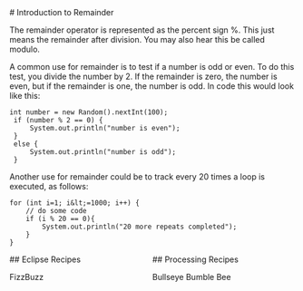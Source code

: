 <body>
# Introduction to Remainder


The remainder operator is represented as the percent sign %. This just means the remainder after division. You may also hear this be called modulo. 



A common use for remainder is to test if a number is odd or even.
To do this test, you divide the number by 2.
If the remainder is zero, the number is even, but if the remainder is one, the number is odd. In code this would look like this:

```
int number = new Random().nextInt(100);
 if (number % 2 == 0) {
     System.out.println("number is even");
 }
 else {
     System.out.println("number is odd");
 }
```
Another use for remainder could be to track every 20 times a loop is executed, as follows:
```
for (int i=1; i&lt;=1000; i++) {
    // do some code
    if (i % 20 == 0){
        System.out.println("20 more repeats completed");
    }
}
```
<div style="float: left; width: 50%;">
## Eclipse Recipes

FizzBuzz
</div>
<div style="float: left; width: 50%;">
## Processing Recipes

 Bullseye
Bumble Bee
</div>



<div id="copyright" style="float: left; width: 100%;">

</div>
</body>